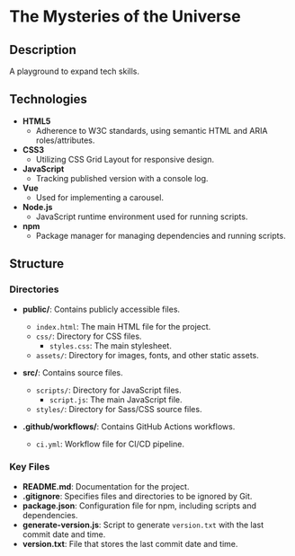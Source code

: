 # The Mysteries of the Universe

## Description

A playground to expand tech skills.

## Technologies

- **HTML5**
  - Adherence to W3C standards, using semantic HTML and ARIA roles/attributes.
- **CSS3**
  - Utilizing CSS Grid Layout for responsive design.
- **JavaScript**
  - Tracking published version with a console log.
- **Vue**
  - Used for implementing a carousel.
- **Node.js**
  - JavaScript runtime environment used for running scripts.
- **npm**
  - Package manager for managing dependencies and running scripts.

## Structure

### Directories

- **public/**: Contains publicly accessible files.

  - `index.html`: The main HTML file for the project.
  - `css/`: Directory for CSS files.
    - `styles.css`: The main stylesheet.
  - `assets/`: Directory for images, fonts, and other static assets.

- **src/**: Contains source files.

  - `scripts/`: Directory for JavaScript files.
    - `script.js`: The main JavaScript file.
  - `styles/`: Directory for Sass/CSS source files.

- **.github/workflows/**: Contains GitHub Actions workflows.
  - `ci.yml`: Workflow file for CI/CD pipeline.

### Key Files

- **README.md**: Documentation for the project.
- **.gitignore**: Specifies files and directories to be ignored by Git.
- **package.json**: Configuration file for npm, including scripts and dependencies.
- **generate-version.js**: Script to generate `version.txt` with the last commit date and time.
- **version.txt**: File that stores the last commit date and time.
